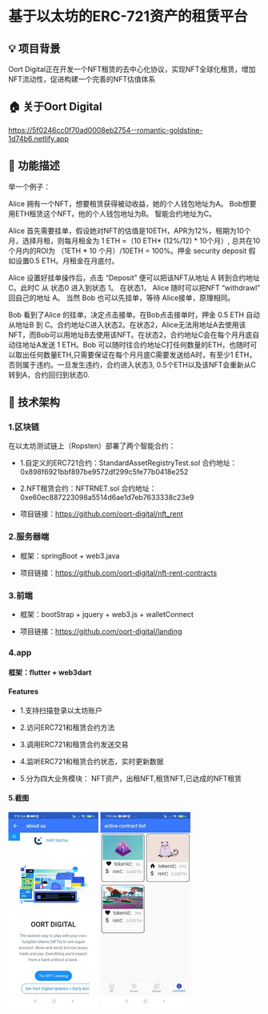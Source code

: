 # 基于以太坊的ERC-721资产的租赁平台

## 💡 项目背景
Oort Digital正在开发一个NFT租赁的去中心化协议，实现NFT全球化租赁，增加NFT流动性，促进构建一个完善的NFT估值体系



## 🏠 关于Oort Digital
https://5f0246cc0f70ad0008eb2754--romantic-goldstine-1d74b6.netlify.app



## 🏹 功能描述
举一个例子：

Alice 拥有一个NFT，想要租赁获得被动收益，她的个人钱包地址为A。
Bob想要用ETH租赁这个NFT，他的个人钱包地址为B。
智能合约地址为C。

Alice 首先需要挂单，假设她对NFT的估值是10ETH，APR为12%，租期为10个月，选择月租，则每月租金为 1 ETH =（10 ETH* (12%/12) * 10个月）, 总共在10个月内的ROI为 （1ETH * 10 个月）/10ETH = 100%。押金 security deposit 假如设置0.5 ETH。月租金在月底付。

Alice 设置好挂单操作后，点击 “Deposit” 便可以把该NFT从地址 A 转到合约地址 C。此时C 从 状态0 进入到状态 1。 在状态1， Alice 随时可以把NFT “withdrawl” 回自己的地址 A。 当然 Bob 也可以先挂单，等待 Alice接单，原理相同。

Bob 看到了Alice 的挂单，决定点击接单。在Bob点击接单时，押金 0.5 ETH 自动从地址B 到 C。合约地址C进入状态2。在状态2，Alice无法用地址A去使用该NFT，而Bob可以用地址B去使用该NFT。在状态2，合约地址C会在每个月月底自动往地址A发送 1 ETH。Bob 可以随时往合约地址C打任何数量的ETH，也随时可以取出任何数量ETH,只需要保证在每个月月底C需要发送给A时，有至少1 ETH，否则属于违约。一旦发生违约，合约进入状态3,  0.5个ETH以及该NFT会重新从C转到A，合约回归到状态0.




## 🧩 技术架构
### 1.区块链
在以太坊测试链上（Ropsten）部署了两个智能合约：
- 1.自定义的ERC721合约：StandardAssetRegistryTest.sol
合约地址：0x898f6921bbf897be9572df299c5fe77b0418e252

- 2.NFT租赁合约：NFTRNET.sol
合约地址：0xe60ec887223098a5514d6ae1d7eb7633338c23e9

- 项目链接：https://github.com/oort-digital/nft_rent

  

### 2.服务器端
- 框架：springBoot + web3.java

- 项目链接：https://github.com/oort-digital/nft-rent-contracts

  

### 3.前端
- 框架：bootStrap + jquery + web3.js + walletConnect

- 项目链接：https://github.com/oort-digital/landing

  

### 4.app
#### 框架：flutter + web3dart
#### Features
- 1.支持扫描登录以太坊账户

- 2.访问ERC721和租赁合约方法

- 3.调用ERC721和租赁合约发送交易

- 4.监听ERC721和租赁合约状态，实时更新数据

- 5.分为四大业务模块：
    NFT资产，出租NFT,租赁NFT,已达成的NFT租赁
    
    

#### 5.截图
![](https://github.com/15088518315/flutter_nft_rent/blob/master/screenshorts/about_us.jpg)
![](https://github.com/15088518315/flutter_nft_rent/blob/master/screenshorts/active_contract.jpg)